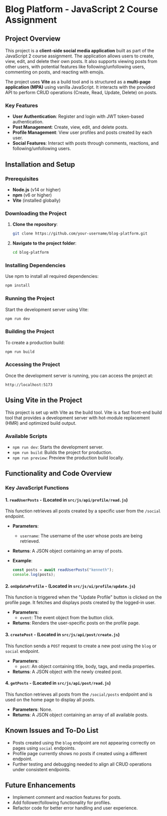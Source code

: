 
# Blog Platform - JavaScript 2 Course Assignment

## Project Overview

This project is a **client-side social media application** built as part of the JavaScript 2 course assignment. The application allows users to create, view, edit, and delete their own posts. It also supports viewing posts from other users, with potential features like following/unfollowing users, commenting on posts, and reacting with emojis.

The project uses **Vite** as a build tool and is structured as a **multi-page application (MPA)** using vanilla JavaScript. It interacts with the provided API to perform CRUD operations (Create, Read, Update, Delete) on posts.

### Key Features

- **User Authentication**: Register and login with JWT token-based authentication.
- **Post Management**: Create, view, edit, and delete posts.
- **Profile Management**: View user profiles and posts created by each user.
- **Social Features**: Interact with posts through comments, reactions, and following/unfollowing users.

## Installation and Setup

### Prerequisites

- **Node.js** (v14 or higher)
- **npm** (v6 or higher)
- **Vite** (installed globally)

### Downloading the Project

1. **Clone the repository**:

    ```bash
    git clone https://github.com/your-username/blog-platform.git
    ```

2. **Navigate to the project folder**:

    ```bash
    cd blog-platform
    ```

### Installing Dependencies

Use npm to install all required dependencies:

```bash
npm install
```

### Running the Project

Start the development server using Vite:

```bash
npm run dev
```

### Building the Project

To create a production build:

```bash
npm run build
```

### Accessing the Project

Once the development server is running, you can access the project at:

```
http://localhost:5173
```

## Using Vite in the Project

This project is set up with Vite as the build tool. Vite is a fast front-end build tool that provides a development server with hot-module replacement (HMR) and optimized build output.

### Available Scripts

- `npm run dev`: Starts the development server.
- `npm run build`: Builds the project for production.
- `npm run preview`: Preview the production build locally.

## Functionality and Code Overview

### Key JavaScript Functions

#### 1. `readUserPosts` - (Located in `src/js/api/profile/read.js`)
This function retrieves all posts created by a specific user from the `/social` endpoint.

- **Parameters**:
  - `username`: The username of the user whose posts are being retrieved.
- **Returns**: A JSON object containing an array of posts.

- **Example**:
    ```javascript
    const posts = await readUserPosts("kenneth");
    console.log(posts);
    ```

#### 2. `onUpdateProfile` - (Located in `src/js/ui/profile/update.js`)
This function is triggered when the "Update Profile" button is clicked on the profile page. It fetches and displays posts created by the logged-in user.

- **Parameters**:
  - `event`: The event object from the button click.
- **Returns**: Renders the user-specific posts on the profile page.

#### 3. `createPost` - (Located in `src/js/api/post/create.js`)
This function sends a `POST` request to create a new post using the `blog` or `social` endpoint.

- **Parameters**:
  - `post`: An object containing title, body, tags, and media properties.
- **Returns**: A JSON object with the newly created post.

#### 4. `getPosts` - (Located in `src/js/api/post/read.js`)
This function retrieves all posts from the `/social/posts` endpoint and is used on the home page to display all posts.

- **Parameters**: None.
- **Returns**: A JSON object containing an array of all available posts.

## Known Issues and To-Do List

- Posts created using the `blog` endpoint are not appearing correctly on pages using `social` endpoints.
- Profile page currently shows no posts if created using a different endpoint.
- Further testing and debugging needed to align all CRUD operations under consistent endpoints.

## Future Enhancements

- Implement comment and reaction features for posts.
- Add follower/following functionality for profiles.
- Refactor code for better error handling and user experience.

